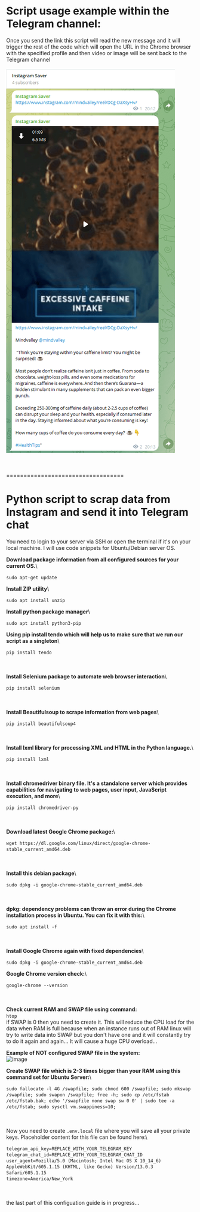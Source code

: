 <h1>Script usage example within the Telegram channel:</h1>
<div>
    Once you send the link this script will read the new message and it will trigger the rest of the code which will open the URL in the Chrome browser with the specified profile and then video or image will be sent back to the Telegram channel
</div>
<br/>
<a href='https://next-event-andrey-tuguchev.vercel.app/' target="_blank" >
        <img src='config_data/imgs/instagram_saved_reel_example.png' />
</a><br/><br/><br/>



==================================

# Python script to scrap data from Instagram and send it into Telegram chat

You need to login to your server via SSH or open the terminal if it's on your local machine.
I will use code snippets for Ubuntu/Debian server OS.

**Download package information from all configured sources for your current OS.**\
```
sudo apt-get update
```

**Install ZIP utility**\
```
sudo apt install unzip
```

**Install python package manager**\
```
sudo apt install python3-pip
```

**Using pip install tendo which will help us to make sure that we run our script as a singleton**\
```
pip install tendo
```

\
\
**Install Selenium package to automate web browser interaction**\
```
pip install selenium
```

\
\
**Install Beautifulsoup to scrape information from web pages**\
```
pip install beautifulsoup4
```

\
\
**Install lxml library for processing XML and HTML in the Python language.**\
```
pip install lxml
```
\
\
**Install chromedriver binary file. It's a standalone server which provides capabilities for navigating to web pages, user input, JavaScript execution, and more**\
```
pip install chromedriver-py
```

\
\
**Download latest Google Chrome package:**\
```
wget https://dl.google.com/linux/direct/google-chrome-stable_current_amd64.deb
```
\
\
**Install this debian package**\
```
sudo dpkg -i google-chrome-stable_current_amd64.deb
```
\
\
**dpkg: dependency problems can throw an error during the Chrome installation process in Ubuntu. You can fix it with this:**\
```
sudo apt install -f
```

\
\
**Install Google Chrome again with fixed dependencies**\
```
sudo dpkg -i google-chrome-stable_current_amd64.deb
```

**Google Chrome version check:**\
```
google-chrome --version
```


\
\
**Check current RAM and SWAP file using command:**\
```htop```\
if SWAP is 0 then you need to create it. This will reduce the CPU load for the data when RAM is full because when an instance runs out of RAM linux will try to write data into SWAP but you don't have one and it will constantly try to do it again and again... It will cause a huge CPU overload...

**Example of NOT configured SWAP file in the system:**\
![image](config_data/imgs/AWS_EC2_SWAP_file_check.jpg)

**Create SWAP file which is 2-3 times bigger than your RAM using this command set for Ubuntu Server:**\
```
sudo fallocate -l 4G /swapfile; sudo chmod 600 /swapfile; sudo mkswap /swapfile; sudo swapon /swapfile; free -h; sudo cp /etc/fstab /etc/fstab.bak; echo '/swapfile none swap sw 0 0' | sudo tee -a /etc/fstab; sudo sysctl vm.swappiness=10;
```



\
\
Now you need to create `.env.local` file where you will save all your private keys. Placeholder content for this file can be found here:\

```
telegram_api_key=REPLACE_WITH_YOUR_TELEGRAM_KEY
telegram_chat_id=REPLACE_WITH_YOUR_TELEGRAM_CHAT_ID
user_agent=Mozilla/5.0 (Macintosh; Intel Mac OS X 10_14_6) AppleWebKit/605.1.15 (KHTML, like Gecko) Version/13.0.3 Safari/605.1.15
timezone=America/New_York
```



\
\
the last part of this configuation guide is in progress...
